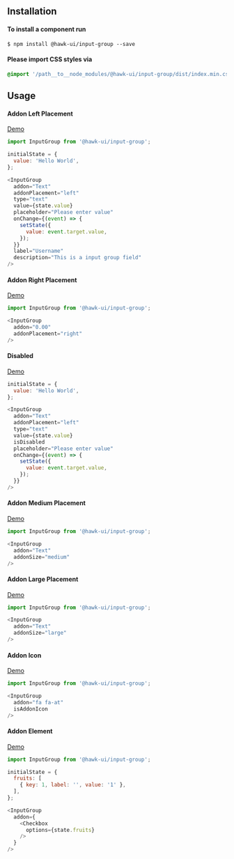 ## Installation


#### To install a component run
`$ npm install @hawk-ui/input-group --save`


#### Please import CSS styles via
```scss noeditor
@import '/path__to__node_modules/@hawk-ui/input-group/dist/index.min.css
```


## Usage


#### Addon Left Placement
[Demo](https://hawk.wallnit.com/#!/InputGroup/1)
```js static
import InputGroup from '@hawk-ui/input-group';
```
```js
initialState = {
  value: 'Hello World',
};

<InputGroup
  addon="Text"
  addonPlacement="left"
  type="text"
  value={state.value}
  placeholder="Please enter value"
  onChange={(event) => {
    setState({
      value: event.target.value,
    });
  }}
  label="Username"
  description="This is a input group field"
/>
```


#### Addon Right Placement
[Demo](https://hawk.wallnit.com/#!/InputGroup/3)
```js static
import InputGroup from '@hawk-ui/input-group';
```
```js
<InputGroup
  addon="0.00"
  addonPlacement="right"
/>
```


#### Disabled
[Demo](https://hawk.wallnit.com/#!/InputGroup/5)
```js
initialState = {
  value: 'Hello World',
};

<InputGroup
  addon="Text"
  addonPlacement="left"
  type="text"
  value={state.value}
  isDisabled
  placeholder="Please enter value"
  onChange={(event) => {
    setState({
      value: event.target.value,
    });
  }}
/>
```


#### Addon Medium Placement
[Demo](https://hawk.wallnit.com/#!/InputGroup/7)
```js static
import InputGroup from '@hawk-ui/input-group';
```
```js
<InputGroup
  addon="Text"
  addonSize="medium"
/>
```


#### Addon Large Placement
[Demo](https://hawk.wallnit.com/#!/InputGroup/9)
```js static
import InputGroup from '@hawk-ui/input-group';
```
```js
<InputGroup
  addon="Text"
  addonSize="large"
/>
```


#### Addon Icon
[Demo](https://hawk.wallnit.com/#!/InputGroup/11)
```js static
import InputGroup from '@hawk-ui/input-group';
```
```js
<InputGroup
  addon="fa fa-at"
  isAddonIcon
/>
```


#### Addon Element
[Demo](https://hawk.wallnit.com/#!/InputGroup/13)
```js static
import InputGroup from '@hawk-ui/input-group';
```
```js
initialState = {
  fruits: [
    { key: 1, label: '', value: '1' },
  ],
};

<InputGroup
  addon={
    <Checkbox
      options={state.fruits}
    />
  }
/>
```

